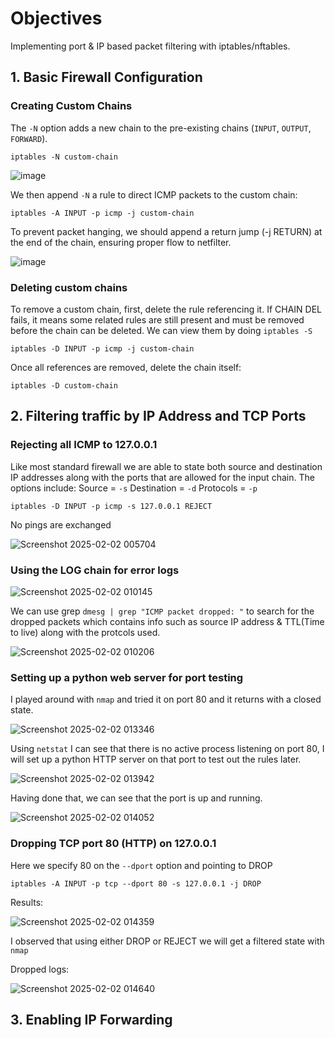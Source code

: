 

# Objectives
Implementing port & IP based packet filtering with iptables/nftables.

## 1. Basic Firewall Configuration

### Creating Custom Chains  

The `-N` option adds a new chain to the pre-existing chains (`INPUT`, `OUTPUT`, `FORWARD`).
  ~~~~
  iptables -N custom-chain
  ~~~~

  ![image](https://github.com/user-attachments/assets/c2522ea0-d339-423f-83e6-99f75dd582f8)
  

  We then append `-N` a rule to direct ICMP packets to the custom chain: 
  ~~~~
  iptables -A INPUT -p icmp -j custom-chain
  ~~~~
  To prevent packet hanging, we should append a return jump (-j RETURN) at the end of the chain, ensuring proper flow to netfilter.

  ![image](https://github.com/user-attachments/assets/9254dc95-7183-437e-8e02-e15a8fd3880f)

### Deleting custom chains

  To remove a custom chain, first, delete the rule referencing it. If CHAIN DEL fails, it means some related rules are still present and must be removed before the chain can be deleted. We can view them by doing `iptables -S`
  ~~~~
  iptables -D INPUT -p icmp -j custom-chain
  ~~~~

  Once all references are removed, delete the chain itself:
  ~~~~
  iptables -D custom-chain
  ~~~~

    

## 2. Filtering traffic by IP Address and TCP Ports

### Rejecting all ICMP to 127.0.0.1
  Like most standard firewall we are able to state both source and destination IP addresses along with the ports that are allowed for the input chain. The options include:
  Source = `-s`
  Destination = `-d`
  Protocols = `-p`
  ~~~~
  iptables -D INPUT -p icmp -s 127.0.0.1 REJECT
  ~~~~
No pings are exchanged

![Screenshot 2025-02-02 005704](https://github.com/user-attachments/assets/42fbffc0-d19d-4f00-9eed-d883e4860d3b)

### Using the LOG chain for error logs

 ![Screenshot 2025-02-02 010145](https://github.com/user-attachments/assets/8fa1c36c-f4a2-4f6b-a74d-e12dc7ecaad3)

We can use grep `dmesg | grep "ICMP packet dropped: "` to search for the dropped packets which contains info such as source IP address & TTL(Time to live) along with the protcols used.

![Screenshot 2025-02-02 010206](https://github.com/user-attachments/assets/09bee28f-7561-4932-b44e-9a8808047044)

### Setting up a python web server for port testing

I played around with `nmap` and tried it on port 80 and it returns with a closed state.

![Screenshot 2025-02-02 013346](https://github.com/user-attachments/assets/7b86842b-d08d-4734-a530-8ec4170453cb)

Using `netstat` I can see that there is no active process listening on port 80, I will set up a python HTTP server on that port to test out the rules later.

![Screenshot 2025-02-02 013942](https://github.com/user-attachments/assets/43cae790-27b4-408e-86bb-e23237a62cfb)

Having done that, we can see that the port is up and running.

![Screenshot 2025-02-02 014052](https://github.com/user-attachments/assets/4c2e3671-0058-446d-8d2c-61a28dfaf6a7)

### Dropping TCP port 80 (HTTP) on 127.0.0.1

Here we specify 80 on the `--dport` option and pointing to DROP
  ~~~~
  iptables -A INPUT -p tcp --dport 80 -s 127.0.0.1 -j DROP
  ~~~~
Results:

![Screenshot 2025-02-02 014359](https://github.com/user-attachments/assets/a0cd00c7-8b8f-414a-97b0-8fcedcbb2dc1)

I observed that using either DROP or REJECT we will get a filtered state with `nmap`

Dropped logs:

![Screenshot 2025-02-02 014640](https://github.com/user-attachments/assets/4a483b35-025c-47d7-9c6b-6bcae618c792)


## 3. Enabling IP Forwarding
